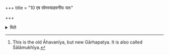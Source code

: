 +++
title = "10 एष सोमस्याहवनीयः यतः"

+++

<details><summary>थिते</summary>

10. This (the portion of fire carried forth) is the Āhvanīya (-fire) of the Soma-sacrifice. The fire from which he carries forth (the portion of fire[^1]) is the Gārhapatya(-fire).  

[^1]: This is the old Āhavanīya, but new Gārhapatya. It is also called Śālāmukhīya.  
</details>
